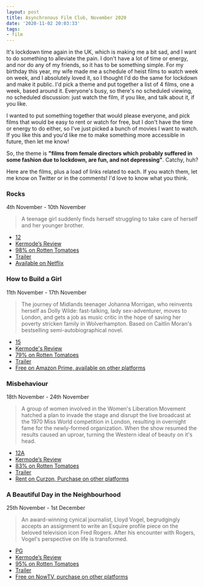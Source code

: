```yaml
---
layout: post
title: Asynchronous Film Club, November 2020
date: '2020-11-02 20:03:33'
tags:
- film
---
```


It's lockdown time again in the UK, which is making me a bit sad, and I want to do something to alleviate the pain. I don't have a lot of time or energy, and nor do any of my friends, so it has to be something simple. For my birthday this year, my wife made me a schedule of heist films to watch week on week, and I absolutely loved it, so I thought I'd do the same for lockdown and make it public. I'd pick a theme and put together a list of 4 films, one a week, based around it. Everyone's busy, so there's no scheduled viewing, no scheduled discussion: just watch the film, if you like, and talk about it, if you like.

I wanted to put something together that would please everyone, and pick films that would be easy to rent or watch for free, but I don't have the time or energy to do either, so I've just picked a bunch of movies I want to watch. If you like this and you'd like me to make something more accessible in future, then let me know!

So, the theme is **"films from female directors which probably suffered in some fashion due to lockdown, are fun, and not depressing"**. Catchy, huh?

Here are the films, plus a load of links related to each. If you watch them, let me know on Twitter or in the comments! I'd love to know what you think.

### Rocks

4th November - 10th November

> A teenage girl suddenly finds herself struggling to take care of herself and her younger brother.

- [12](https://www.bbfc.co.uk/release/rocks-q29sbgvjdglvbjpwwc00oty0mty)
- [Kermode’s Review](https://www.youtube.com/watch?v=b513QGXiCcA)
- [98% on Rotten Tomatoes](https://www.rottentomatoes.com/m/rocks)
- [Trailer](https://www.youtube.com/watch?v=NULP0s2FhPE)
- [Available on Netflix](https://www.justwatch.com/uk/movie/rocks)

### How to Build a Girl

11th November - 17th November

> The journey of Midlands teenager Johanna Morrigan, who reinvents herself as Dolly Wilde: fast-talking, lady sex-adventurer, moves to London, and gets a job as music critic in the hope of saving her poverty stricken family in Wolverhampton. Based on Caitlin Moran's bestselling semi-autobiographical novel.

- [15](https://www.bbfc.co.uk/release/how-to-build-a-girl-q29sbgvjdglvbjpwwc00otg2mji)
- [Kermode's Review](https://www.youtube.com/watch?v=0aTGG7Swwbk)
- [79% on Rotten Tomatoes](https://www.rottentomatoes.com/m/how_to_build_a_girl_2020)
- [Trailer](https://www.youtube.com/watch?v=LX6jal6-qu0)
- [Free on Amazon Prime, available on other platforms](https://www.justwatch.com/uk/movie/how-to-build-a-girl)

### Misbehaviour

18th November - 24th November

> A group of women involved in the Women's Liberation Movement hatched a plan to invade the stage and disrupt the live broadcast at the 1970 Miss World competition in London, resulting in overnight fame for the newly-formed organization. When the show resumed the results caused an uproar, turning the Western ideal of beauty on it's head.

- [12A](https://www.bbfc.co.uk/release/misbehaviour-q29sbgvjdglvbjpwwc00oty3mtg)
- [Kermode’s Review](https://www.youtube.com/watch?v=ZswuJThXTLw)
- [83% on Rotten Tomatoes](https://www.rottentomatoes.com/m/misbehaviour)
- [Trailer](https://www.youtube.com/watch?v=ZUa0Mtdv1HQ)
- [Rent on Curzon, Purchase on other platforms](https://www.justwatch.com/uk/movie/misbehaviour-2020)

### A Beautiful Day in the Neighbourhood

25th November - 1st December

> An award-winning cynical journalist, Lloyd Vogel, begrudgingly accepts an assignment to write an Esquire profile piece on the beloved television icon Fred Rogers. After his encounter with Rogers, Vogel's perspective on life is transformed.

- [PG](https://www.bbfc.co.uk/release/a-beautiful-day-in-the-neighborhood-q29sbgvjdglvbjpwwc00otg3mzc)
- [Kermode’s Review](https://www.youtube.com/watch?v=sZnIfQQ8Uss)
- [95% on Rotten Tomatoes](https://www.rottentomatoes.com/m/a_beautiful_day_in_the_neighborhood)
- [Trailer](https://www.youtube.com/watch?v=-VLEPhfEN2M)
- [Free on NowTV, purchase on other platforms](https://www.justwatch.com/uk/movie/a-beautiful-day-in-the-neighborhood)
